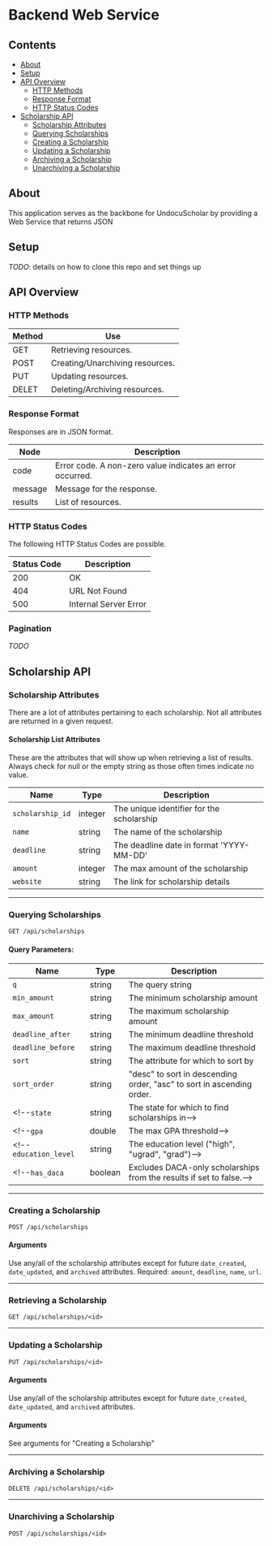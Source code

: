 # Backend Web Service

## Contents
- [About](#about)
- [Setup](#setup)
- [API Overview](#api-overview)
  - [HTTP Methods](#http-methods)
  - [Response Format](#response-format)
  - [HTTP Status Codes](#http-status-codes)
- [Scholarship API](#scholarship-api)
  - [Scholarship Attributes](#scholarship-attributes)
  - [Querying Scholarships](#querying-scholarships)
  - [Creating a Scholarship](#creating-a-scholarship)
  - [Updating a Scholarship](#updating-a-scholarship)
  - [Archiving a Scholarship](#archiving-a-scholarship)
  - [Unarchiving a Scholarship](#unarchiving-a-scholarship)

## About
This application serves as the backbone for UndocuScholar by providing a Web Service that returns JSON

## Setup
*TODO*: details on how to clone this repo and set things up

## API Overview

### HTTP Methods
Method | Use
------ | -----------
GET    | Retrieving resources.
POST   | Creating/Unarchiving resources.
PUT    | Updating resources.
DELET  | Deleting/Archiving resources.

### Response Format
Responses are in JSON format.

Node | Description
---- | -----------
code | Error code. A non-zero value indicates an error occurred.
message | Message for the response.
results | List of resources.

### HTTP Status Codes
The following HTTP Status Codes are possible.

Status Code | Description
--- | ---
200 | OK
404 | URL Not Found
500 | Internal Server Error

### Pagination
*TODO*

## Scholarship API

### Scholarship Attributes
There are a lot of attributes pertaining to each scholarship. Not all attributes
are returned in a given request.

#### Scholarship List Attributes
These are the attributes that will show up when retrieving a list of results. 
Always check for null or the empty string as those often times indicate no value.

Name | Type | Description
--- | ---- | -----------
`scholarship_id` | integer | The unique identifier for the scholarship
`name` | string | The name of the scholarship
`deadline` | string | The deadline date in format 'YYYY-MM-DD'
`amount` | integer | The max amount of the scholarship
`website` | string | The link for scholarship details

<!-- TODO -->
<!--`description` | string | A description summarizing the scholarship-->
<!--`date_updated` | integer | The epoch time when this scholarship was last updated-->
<!--`archived` | boolean | Whether this scholarship is archived or not-->
<!--`verified` | boolean | Whether this scholarship is verified or not-->

<!--#### Scholarship Detail Attributes-->
<!--These attributes only show up when requesting the details of a particular scholarship-->


<!--Name | Type | Description-->
<!----- | ---- | ------------->
<!--`count` | integer | The number of awards given out, if known-->
<!--`date_created` | integer | The epoch time when this scholarship was created-->
<!--`min_gpa` | double | The minimum GPA required for eligibility-->
<!--`education_range` | string | The education level requirements ("any", "high", "ugrad", "grad") where more than one category is separated by a vertical bar '&#124;'.-->
<!--`nationality` | string | Nationality eligibility requirements-->
<!--`race` | string | Race eligibility requirements-->
<!--`state` | char(2) | The state-specific scholarship requirement-->
<!--`major` | string | Major eligibility requirements-->
<!--`degree` | string | Degree eligibility requirements-->
<!--`daca_needed` | boolean | Whether this scholarship requires DACA-->

---
### Querying Scholarships
`GET /api/scholarships`

#### Query Parameters:

Name | Type | Description
--- | ---- | -----------
`q` | string | The query string
`min_amount` | string | The minimum scholarship amount
`max_amount` | string | The maximum scholarship amount
`deadline_after` | string | The minimum deadline threshold
`deadline_before` | string | The maximum deadline threshold
`sort` | string | The attribute for which to sort by
`sort_order` | string | "desc" to sort in descending order, "asc" to sort in ascending order.
<!--`state` | string | The state for which to find scholarships in-->
<!--`gpa` | double | The max GPA threshold-->
<!--`education_level` | string | The education level ("high", "ugrad", "grad")-->
<!--`has_daca` | boolean | Excludes DACA-only scholarships from the results if set to false.-->

---
### Creating a Scholarship
`POST /api/scholarships`

#### Arguments
Use any/all of the scholarship attributes except for future `date_created`, `date_updated`, and `archived` attributes.
Required: `amount`, `deadline`, `name`, `url`.

---
### Retrieving a Scholarship
`GET /api/scholarships/<id>`


---
### Updating a Scholarship
`PUT /api/scholarships/<id>`

#### Arguments
Use any/all of the scholarship attributes except for future `date_created`, `date_updated`, and `archived` attributes.

#### Arguments
See arguments for "Creating a Scholarship"


---
### Archiving a Scholarship
`DELETE /api/scholarships/<id>`


---
### Unarchiving a Scholarship
`POST /api/scholarships/<id>`
